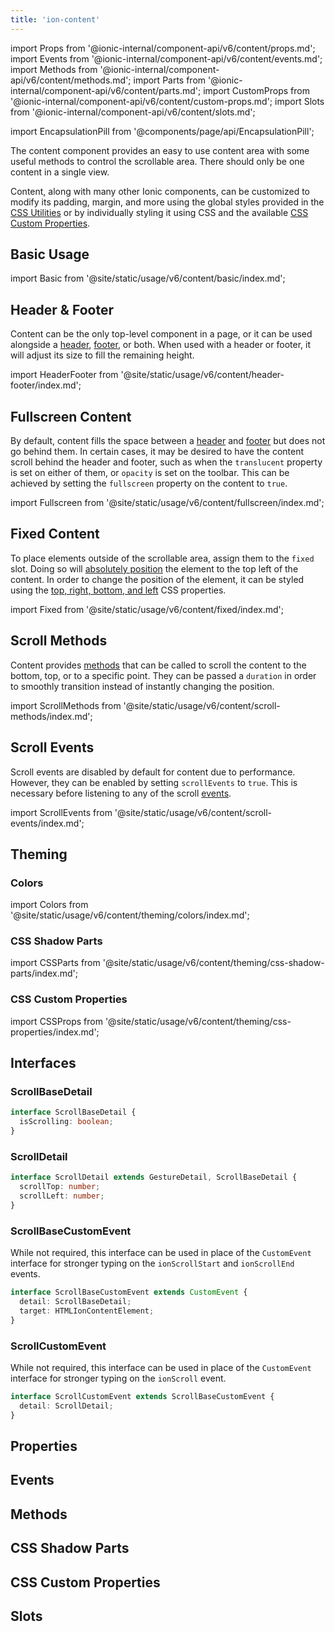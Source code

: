 ```yaml
---
title: 'ion-content'
---
```


import Props from '@ionic-internal/component-api/v6/content/props.md';
import Events from '@ionic-internal/component-api/v6/content/events.md';
import Methods from '@ionic-internal/component-api/v6/content/methods.md';
import Parts from '@ionic-internal/component-api/v6/content/parts.md';
import CustomProps from '@ionic-internal/component-api/v6/content/custom-props.md';
import Slots from '@ionic-internal/component-api/v6/content/slots.md';

<head>
  <title>ion-content: Scrollable CSS Component for Ionic App Content Areas</title>
  <meta
    name="description"
    content="ion-content provides an easy to use content area with useful methods to control the scrollable area. Learn more about this CSS component for Ionic apps."
  />
</head>

import EncapsulationPill from '@components/page/api/EncapsulationPill';

<EncapsulationPill type="shadow" />

The content component provides an easy to use content area with some useful methods
to control the scrollable area. There should only be one content in a single
view.

Content, along with many other Ionic components, can be customized to modify its padding, margin, and more using the global styles provided in the [CSS Utilities](/docs/guide/layout/css-utilities) or by individually styling it using CSS and the available [CSS Custom Properties](#css-custom-properties).

## Basic Usage

import Basic from '@site/static/usage/v6/content/basic/index.md';

<Basic />

## Header & Footer

Content can be the only top-level component in a page, or it can be used alongside a [header](./header), [footer](./footer), or both. When used with a header or footer, it will adjust its size to fill the remaining height.

import HeaderFooter from '@site/static/usage/v6/content/header-footer/index.md';

<HeaderFooter />

## Fullscreen Content

By default, content fills the space between a [header](./header) and [footer](./footer) but does not go behind them. In certain cases, it may be desired to have the content scroll behind the header and footer, such as when the `translucent` property is set on either of them, or `opacity` is set on the toolbar. This can be achieved by setting the `fullscreen` property on the content to `true`.

import Fullscreen from '@site/static/usage/v6/content/fullscreen/index.md';

<Fullscreen />

## Fixed Content

To place elements outside of the scrollable area, assign them to the `fixed` slot. Doing so will [absolutely position](https://developer.mozilla.org/en-US/docs/Web/CSS/position#absolute_positioning) the element to the top left of the content. In order to change the position of the element, it can be styled using the [top, right, bottom, and left](https://developer.mozilla.org/en-US/docs/Web/CSS/position) CSS properties.

import Fixed from '@site/static/usage/v6/content/fixed/index.md';

<Fixed />

## Scroll Methods

Content provides [methods](#methods) that can be called to scroll the content to the bottom, top, or to a specific point. They can be passed a `duration` in order to smoothly transition instead of instantly changing the position.

import ScrollMethods from '@site/static/usage/v6/content/scroll-methods/index.md';

<ScrollMethods />

## Scroll Events

Scroll events are disabled by default for content due to performance. However, they can be enabled by setting `scrollEvents` to `true`. This is necessary before listening to any of the scroll [events](#events).

import ScrollEvents from '@site/static/usage/v6/content/scroll-events/index.md';

<ScrollEvents />

## Theming

### Colors

import Colors from '@site/static/usage/v6/content/theming/colors/index.md';

<Colors />

### CSS Shadow Parts

import CSSParts from '@site/static/usage/v6/content/theming/css-shadow-parts/index.md';

<CSSParts />

### CSS Custom Properties

import CSSProps from '@site/static/usage/v6/content/theming/css-properties/index.md';

<CSSProps />

## Interfaces

### ScrollBaseDetail

```typescript
interface ScrollBaseDetail {
  isScrolling: boolean;
}
```

### ScrollDetail

```typescript
interface ScrollDetail extends GestureDetail, ScrollBaseDetail {
  scrollTop: number;
  scrollLeft: number;
}
```

### ScrollBaseCustomEvent

While not required, this interface can be used in place of the `CustomEvent` interface for stronger typing on the `ionScrollStart` and `ionScrollEnd` events.

```typescript
interface ScrollBaseCustomEvent extends CustomEvent {
  detail: ScrollBaseDetail;
  target: HTMLIonContentElement;
}
```

### ScrollCustomEvent

While not required, this interface can be used in place of the `CustomEvent` interface for stronger typing on the `ionScroll` event.

```typescript
interface ScrollCustomEvent extends ScrollBaseCustomEvent {
  detail: ScrollDetail;
}
```

## Properties

<Props />

## Events

<Events />

## Methods

<Methods />

## CSS Shadow Parts

<Parts />

## CSS Custom Properties

<CustomProps />

## Slots

<Slots />
